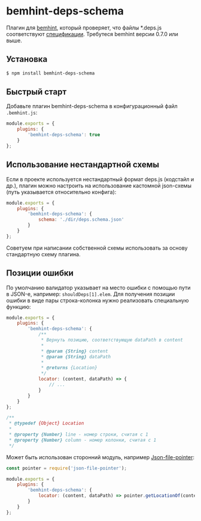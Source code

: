 # bemhint-deps-schema
Плагин для [bemhint](https://github.com/bemhint/bemhint), который проверяет, что файлы *.deps.js соответствуют [спецификации](https://ru.bem.info/technology/deps/about/). Требутеся bemhint версии 0.7.0 или выше.

## Установка 

```bash
$ npm install bemhint-deps-schema
```

## Быстрый старт

Добавьте плагин bemhint-deps-schema в конфигурационный файл `.bemhint.js`:

```js
module.exports = {
    plugins: {
        'bemhint-deps-schema': true
    }
};
```

## Использование нестандартной схемы

Если в проекте используется нестандартный формат deps.js (кодстайл и др.), плагин можно настроить на использование кастомной json-схемы (путь указывается относительно конфига):

```js
module.exports = {
    plugins: {
        'bemhint-deps-schema': {
            schema: './dir/deps.schema.json'
        }
    }
};
```

Советуем при написании собственной схемы использовать за основу стандартную схему плагина.

## Позиции ошибки

По умолчанию валидатор указывает на место ошибки с помощью пути в JSON-е, например: `shouldDeps[1].elem`. Для получения позиции ошибки в виде пары строка-колонка нужно реализовать специальную функцию:

```js
module.exports = {
    plugins: {
        'bemhint-deps-schema': {
            /**
             * Вернуть позицию, соответствующую dataPath в content
             *
             * @param {String} content
             * @param {String} dataPath
             *
             * @returns {Location}
             */
            locator: (content, dataPath) => {
                // ...
            }
        }
    }
};

/**
 * @typedef {Object} Location
 *
 * @property {Number} line - номер строки, считая с 1
 * @property {Number} column - номер колонки, считая с 1
 */
```

Может быть использован сторонний модуль, например [Json-file-pointer](https://github.com/Vittly/json-file-pointer):

```js
const pointer = require('json-file-pointer');

module.exports = {
    plugins: {
        'bemhint-deps-schema': {
            locator: (content, dataPath) => pointer.getLocationOf(content, dataPath)
        }
    }
};
```
